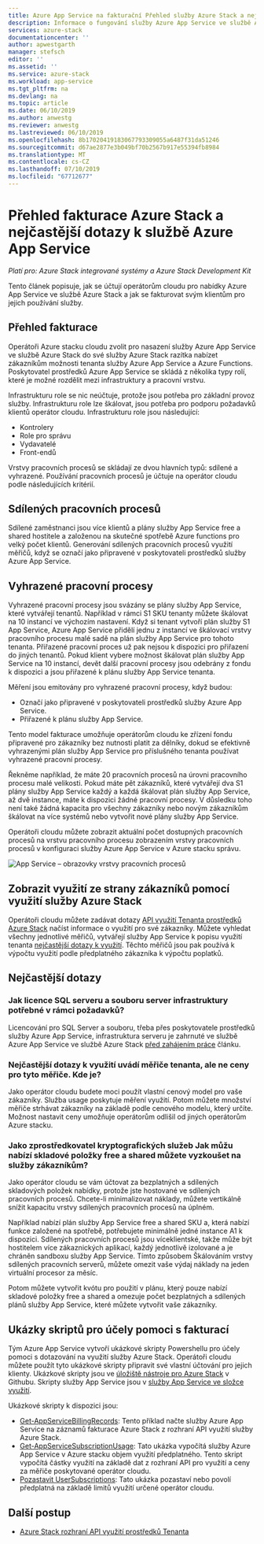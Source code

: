 ```yaml
---
title: Azure App Service na fakturační Přehled služby Azure Stack a nejčastější dotazy | Dokumentace Microsoftu
description: Informace o fungování služby Azure App Service ve službě Azure Stack měří a účtují.
services: azure-stack
documentationcenter: ''
author: apwestgarth
manager: stefsch
editor: ''
ms.assetid: ''
ms.service: azure-stack
ms.workload: app-service
ms.tgt_pltfrm: na
ms.devlang: na
ms.topic: article
ms.date: 06/10/2019
ms.author: anwestg
ms.reviewer: anwestg
ms.lastreviewed: 06/10/2019
ms.openlocfilehash: 8b17020419183067793309055a6487f31da51246
ms.sourcegitcommit: d67ae2877e3b049bf70b2567b917e55394fb8984
ms.translationtype: MT
ms.contentlocale: cs-CZ
ms.lasthandoff: 07/10/2019
ms.locfileid: "67712677"
---
```

# <a name="azure-app-service-on-azure-stack-billing-overview-and-faq"></a>Přehled fakturace Azure Stack a nejčastější dotazy k službě Azure App Service

*Platí pro: Azure Stack integrované systémy a Azure Stack Development Kit*

Tento článek popisuje, jak se účtují operátorům cloudu pro nabídky Azure App Service ve službě Azure Stack a jak se fakturovat svým klientům pro jejich používání služby.

## <a name="billing-overview"></a>Přehled fakturace

Operátoři Azure stacku cloudu zvolit pro nasazení služby Azure App Service ve službě Azure Stack do své služby Azure Stack razítka nabízet zákazníkům možnosti tenanta služby Azure App Service a Azure Functions. Poskytovatel prostředků Azure App Service se skládá z několika typy rolí, které je možné rozdělit mezi infrastruktury a pracovní vrstvu.

Infrastrukturu role se nic neúčtuje, protože jsou potřeba pro základní provoz služby. Infrastrukturu role lze škálovat, jsou potřeba pro podporu požadavků klientů operátor cloudu. Infrastrukturu role jsou následující:

- Kontrolery
- Role pro správu
- Vydavatelé
- Front-endů

Vrstvy pracovních procesů se skládají ze dvou hlavních typů: sdílené a vyhrazené. Používání pracovních procesů je účtuje na operátor cloudu podle následujících kritérií.

## <a name="shared-workers"></a>Sdílených pracovních procesů

Sdílené zaměstnanci jsou více klientů a plány služby App Service free a shared hostitele a založenou na skutečné spotřebě Azure functions pro velký počet klientů. Generování sdílených pracovních procesů využití měřičů, když se označí jako připravené v poskytovateli prostředků služby Azure App Service.

## <a name="dedicated-workers"></a>Vyhrazené pracovní procesy

Vyhrazené pracovní procesy jsou svázány se plány služby App Service, které vytvářejí tenantů. Například v rámci S1 SKU tenanty můžete škálovat na 10 instancí ve výchozím nastavení. Když si tenant vytvoří plán služby S1 App Service, Azure App Service přidělí jednu z instancí ve škálovací vrstvy pracovního procesu malé sadě na plán služby App Service pro tohoto tenanta. Přiřazené pracovní proces už pak nejsou k dispozici pro přiřazení do jiných tenantů. Pokud klient vybere možnost škálovat plán služby App Service na 10 instancí, devět další pracovní procesy jsou odebrány z fondu k dispozici a jsou přiřazené k plánu služby App Service tenanta.

Měření jsou emitovány pro vyhrazené pracovní procesy, když budou:

- Označí jako připravené v poskytovateli prostředků služby Azure App Service.
- Přiřazené k plánu služby App Service.

Tento model fakturace umožňuje operátorům cloudu ke zřízení fondu připravené pro zákazníky bez nutnosti platit za dělníky, dokud se efektivně vyhrazenými plán služby App Service pro příslušného tenanta používat vyhrazené pracovní procesy. 

Řekněme například, že máte 20 pracovních procesů na úrovni pracovního procesu malé velikosti. Pokud máte pět zákazníků, které vytvářejí dva S1 plány služby App Service každý a každá škálovat plán služby App Service, až dvě instance, máte k dispozici žádné pracovní procesy. V důsledku toho není také žádná kapacita pro všechny zákazníky nebo novým zákazníkům škálovat na více systémů nebo vytvořit nové plány služby App Service. 

Operátoři cloudu můžete zobrazit aktuální počet dostupných pracovních procesů na vrstvu pracovního procesu zobrazením vrstvy pracovních procesů v konfiguraci služby Azure App Service v Azure stacku správu.

![App Service – obrazovky vrstvy pracovních procesů][1]

## <a name="see-customer-usage-by-using-the-azure-stack-usage-service"></a>Zobrazit využití ze strany zákazníků pomocí využití služby Azure Stack

Operátoři cloudu můžete zadávat dotazy [API využití Tenanta prostředků Azure Stack](azure-stack-tenant-resource-usage-api.md) načíst informace o využití pro své zákazníky. Můžete vyhledat všechny jednotlivé měřičů, vytvářejí služby App Service k popisu využití tenanta [nejčastější dotazy k využití](azure-stack-usage-related-faq.md). Těchto měřičů jsou pak používá k výpočtu využití podle předplatného zákazníka k výpočtu poplatků.

## <a name="frequently-asked-questions"></a>Nejčastější dotazy

### <a name="how-do-i-license-the-sql-server-and-file-server-infrastructure-required-in-the-prerequisites"></a>Jak licence SQL serveru a souboru server infrastruktury potřebné v rámci požadavků?

Licencování pro SQL Server a souboru, třeba přes poskytovatele prostředků služby Azure App Service, infrastruktura serveru je zahrnuté ve službě Azure App Service ve službě Azure Stack [před zahájením práce](azure-stack-app-service-before-you-get-started.md#licensing-concerns-for-required-file-server-and-sql-server) článku.

### <a name="the-usage-faq-lists-the-tenant-meters-but-not-the-prices-for-those-meters-where-can-i-find-them"></a>Nejčastější dotazy k využití uvádí měřiče tenanta, ale ne ceny pro tyto měřiče. Kde je?

Jako operátor cloudu budete moci použít vlastní cenový model pro vaše zákazníky. Služba usage poskytuje měření využití. Potom můžete množství měřiče strhávat zákazníky na základě podle cenového modelu, který určíte. Možnost nastavit ceny umožňuje operátorům odlišil od jiných operátorům Azure stacku.

### <a name="as-a-csp-how-can-i-offer-free-and-shared-skus-for-customers-to-try-out-the-service"></a>Jako zprostředkovatel kryptografických služeb Jak můžu nabízí skladové položky free a shared můžete vyzkoušet na služby zákazníkům?

Jako operátor cloudu se vám účtovat za bezplatných a sdílených skladových položek nabídky, protože jste hostované ve sdílených pracovních procesů. Chcete-li minimalizovat náklady, můžete vertikálně snížit kapacitu vrstvy sdílených pracovních procesů na úplném. 

Například nabízí plán služby App Service free a shared SKU a, která nabízí funkce založené na spotřebě, potřebujete minimálně jedné instance A1 k dispozici. Sdílených pracovních procesů jsou víceklientské, takže může být hostitelem více zákaznických aplikací, každý jednotlivě izolované a je chráněn sandboxu služby App Service. Tímto způsobem Škálováním vrstvy sdílených pracovních serverů, můžete omezit vaše výdaj náklady na jeden virtuální procesor za měsíc.

Potom můžete vytvořit kvótu pro použití v plánu, který pouze nabízí skladové položky free a shared a omezuje počet bezplatných a sdílených plánů služby App Service, které můžete vytvořit vaše zákazníky.

## <a name="sample-scripts-to-assist-with-billing"></a>Ukázky skriptů pro účely pomoci s fakturací

Tým Azure App Service vytvoří ukázkové skripty Powershellu pro účely pomoci s dotazování na využití služby Azure Stack. Operátoři cloudu můžete použít tyto ukázkové skripty připravit své vlastní účtování pro jejich klienty. Ukázkové skripty jsou ve [úložiště nástroje pro Azure Stack](https://github.com/Azure/AzureStack-tools) v Githubu. Skripty služby App Service jsou v [služby App Service ve složce využití](https://github.com/Azure/AzureStack-Tools/tree/master/Usage/AppService).

Ukázkové skripty k dispozici jsou:

- [Get-AppServiceBillingRecords](https://github.com/Azure/AzureStack-Tools/blob/master/Usage/AppService/Get-AppServiceBillingRecords.ps1): Tento příklad načte služby Azure App Service na záznamů fakturace Azure Stack z rozhraní API využití služby Azure Stack.
- [Get-AppServiceSubscriptionUsage](https://github.com/Azure/AzureStack-Tools/blob/master/Usage/AppService/Get-AppServiceSubscriptionUsage.ps1): Tato ukázka vypočítá služby Azure App Service v Azure stacku objem využití předplatného. Tento skript vypočítá částky využití na základě dat z rozhraní API pro využití a ceny za měřiče poskytované operátor cloudu.
- [Pozastavit UserSubscriptions](https://github.com/Azure/AzureStack-Tools/blob/master/Usage/AppService/Suspend-UserSubscriptions.ps1): Tato ukázka pozastaví nebo povolí předplatná na základě limitů využití určené operátor cloudu.

## <a name="next-steps"></a>Další postup

- [Azure Stack rozhraní API využití prostředků Tenanta](azure-stack-tenant-resource-usage-api.md)

<!--Image references-->
[1]: ./media/app-service-billing-faq/app-service-worker-tiers.png
